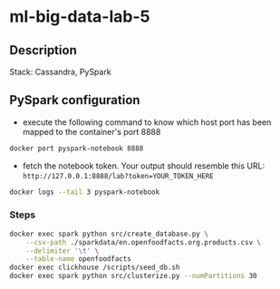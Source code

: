 # ml-big-data-lab-5

## Description

Stack: Cassandra, PySpark

## PySpark configuration

- execute the following command to know which host port has been mapped to the container's port 8888

```bash
docker port pyspark-notebook 8888
```

- fetch the notebook token. Your output should resemble this URL: `http://127.0.0.1:8888/lab?token=YOUR_TOKEN_HERE`

```bash
docker logs --tail 3 pyspark-notebook
```

### Steps

```bash
docker exec spark python src/create_database.py \
    --csv-path ./sparkdata/en.openfoodfacts.org.products.csv \
    --delimiter '\t' \
    --table-name openfoodfacts
docker exec clickhouse /scripts/seed_db.sh
docker exec spark python src/clusterize.py --numPartitions 30
```
